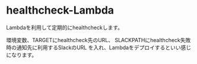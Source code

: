 # healthcheck-Lambda

Lambdaを利用して定期的にhealthcheckします。

環境変数、TARGETにhealthcheck先のURL、
SLACKPATHにhealthcheck失敗時の通知先に利用するSlackのURL
を入れ、Lambdaをデプロイするといい感じになります。
